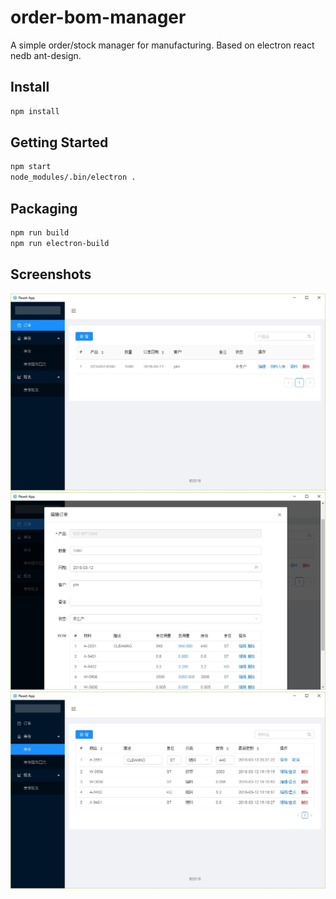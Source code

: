 # order-bom-manager
A simple order/stock manager for manufacturing. Based on electron react nedb ant-design.

## Install
```bash
npm install
```

## Getting Started
```bash
npm start
node_modules/.bin/electron .
```

## Packaging
```bash
npm run build
npm run electron-build
```

## Screenshots
![](./screenshots/order_list.jpg)
![](./screenshots/order_detail_1.jpg)
![](./screenshots/stock.jpg)